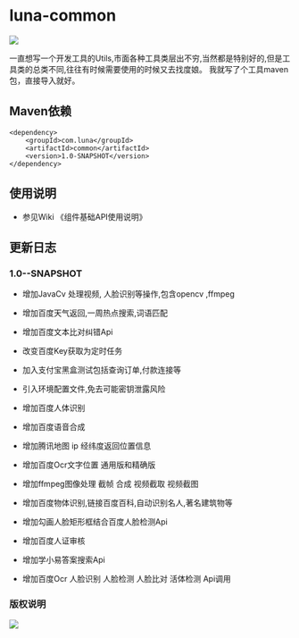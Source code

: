 # luna-common 
![](https://img.shields.io/badge/luna--common-1.0--SNAPSHOT-green)

一直想写一个开发工具的Utils,市面各种工具类层出不穷,当然都是特别好的,但是工具类的总类不同,往往有时候需要使用的时候又去找度娘。
我就写了个工具maven包，直接导入就好。

## Maven依赖
```
<dependency>
    <groupId>com.luna</groupId>
    <artifactId>common</artifactId>
    <version>1.0-SNAPSHOT</version>
</dependency>
```

## 使用说明

+ 参见Wiki 《组件基础API使用说明》


## 更新日志

### 1.0--SNAPSHOT
+ 增加JavaCv 处理视频, 人脸识别等操作,包含opencv ,ffmpeg

+ 增加百度天气返回,一周热点搜索,词语匹配

+ 增加百度文本比对纠错Api

+ 改变百度Key获取为定时任务

+ 加入支付宝黑盒测试包括查询订单,付款连接等

+ 引入环境配置文件,免去可能密钥泄露风险

+ 增加百度人体识别

+ 增加百度语音合成

+ 增加腾讯地图 ip 经纬度返回位置信息

+ 增加百度Ocr文字位置 通用版和精确版

+ 增加ffmpeg图像处理 截帧 合成 视频截取 视频截图

+ 增加百度物体识别,链接百度百科,自动识别名人,著名建筑物等

+ 增加勾画人脸矩形框结合百度人脸检测Api

+ 增加百度人证审核

+ 增加学小易答案搜索Api

+ 增加百度Ocr 人脸识别 人脸检测 人脸比对 活体检测 Api调用


### 版权说明
![](https://img.shields.io/badge/License-Apache%20License%202.0-yellowgreen)
